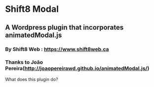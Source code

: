 # Shift8 Modal
## A Wordpress plugin that incorporates animatedModal.js
### By Shift8 Web : https://www.shift8web.ca
### Thanks to João Pereira(http://joaopereirawd.github.io/animatedModal.js/)

What does this plugin do?


